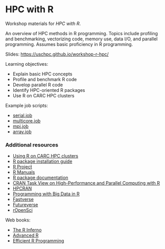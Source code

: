 # HPC with R

Workshop materials for *HPC with R*.

An overview of HPC methods in R programming. Topics include profiling and benchmarking, vectorizing code, memory use, data I/O, and parallel programming. Assumes basic proficiency in R programming.

Slides: https://uschpc.github.io/workshop-r-hpc/

Learning objectives:

- Explain basic HPC concepts
- Profile and benchmark R code
- Develop parallel R code
- Identify HPC-oriented R packages
- Use R on CARC HPC clusters

Example job scripts:

- [serial.job](job-scripts/serial.job)
- [multicore.job](job-scripts/multicore.job)
- [mpi.job](job-scripts/mpi.job)
- [array.job](job-scripts/array.job)

### Additional resources

- [Using R on CARC HPC clusters](https://www.carc.usc.edu/user-information/user-guides/software-and-programming/r)
- [R package installation guide](https://hpc-discourse.usc.edu/t/r-package-installation-guide/653)
- [R Project](https://www.r-project.org)
- [R Manuals](https://cran.r-project.org/manuals.html)
- [R package documentation](https://rdrr.io)
- [CRAN Task View on High-Performance and Parallel Computing with R](https://cran.r-project.org/web/views/HighPerformanceComputing.html)
- [HPCRAN](https://hpcran.org/)
- [Programming with Big Data in R](https://pbdr.org/)
- [Fastverse](https://fastverse.github.io/fastverse/)
- [Futureverse](https://www.futureverse.org/)
- [rOpenSci](https://ropensci.org/)

Web books:

- [The R Inferno](https://www.burns-stat.com/documents/books/the-r-inferno/)
- [Advanced R](https://adv-r.hadley.nz/)
- [Efficient R Programming](https://csgillespie.github.io/efficientR/)
